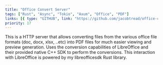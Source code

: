 ```yaml
---
title: "Office Convert Server"
tags: ["Rust", "Async", "Tokio", "Axum", "Office", "PDF"]
links: [{ type: "GITHUB", link: "https://github.com/jacobtread/office-convert-server" }]
priority: 17
---
```


This is a HTTP server that allows converting files from the various office file formats (doc, docx, xlsx, ..etc) into PDF files for much easier viewing and preview generation. Uses
the conversion capabilities of LibreOffice and their provided native C++ SDK to perform the conversions. This interaction with LibreOffice is powered by my libreofficesdk Rust library.